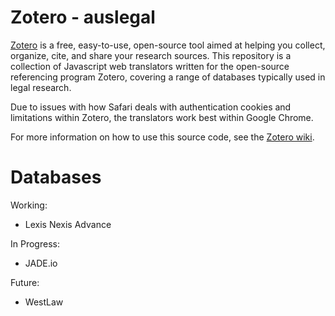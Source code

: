 # Zotero - auslegal

[Zotero](https://www.zotero.org/) is a free, easy-to-use, open-source tool aimed at helping you collect, organize, cite, and share your research sources. 
This repository is a collection of Javascript web translators written for the open-source referencing program Zotero, covering a range of databases typically used in legal research. 

Due to issues with how Safari deals with authentication cookies and limitations within Zotero, the translators work best within Google Chrome. 

For more information on how to use this source code, see the [Zotero wiki](https://www.zotero.org/support/dev/source_code).

# Databases
Working:
- Lexis Nexis Advance

In Progress:
- JADE.io

Future:
- WestLaw

